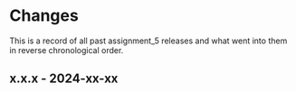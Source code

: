 # Changes

This is a record of all past assignment_5 releases and what went into
them in reverse chronological order.


## x.x.x - 2024-xx-xx
